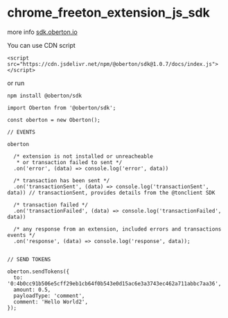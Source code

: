 # chrome_freeton_extension_js_sdk

more info [sdk.oberton.io](https://sdk.oberton.io)

You can use CDN script

`<script src="https://cdn.jsdelivr.net/npm/@oberton/sdk@1.0.7/docs/index.js"></script>`

or run

`npm install @oberton/sdk`


```
import Oberton from '@oberton/sdk';

const oberton = new Oberton();

// EVENTS

oberton

  /* extension is not installed or unreacheable
   * or transaction failed to sent */
  .on('error', (data) => console.log('error', data))

  /* transaction has been sent */
  .on('transactionSent', (data) => console.log('transactionSent', data)) // transactionSent, provides details from the @tonclient SDK

  /* transaction failed */
  .on('transactionFailed', (data) => console.log('transactionFailed', data))

  /* any response from an extension, included errors and transactions events */
  .on('response', (data) => console.log('response', data));


// SEND TOKENS

oberton.sendTokens({
  to: '0:4b0cc91b506e5cff29eb1cb64f0b543e0d15ac6e3a3743ec462a711abbc7aa36',
  amount: 0.5,
  payloadType: 'comment',
  comment: 'Hello World2',
});
```
